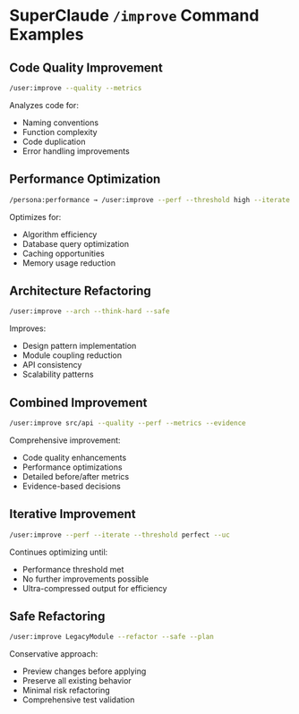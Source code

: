 # SuperClaude `/improve` Command Examples

## Code Quality Improvement
```bash
/user:improve --quality --metrics
```
Analyzes code for:
- Naming conventions
- Function complexity
- Code duplication
- Error handling improvements

## Performance Optimization
```bash
/persona:performance → /user:improve --perf --threshold high --iterate
```
Optimizes for:
- Algorithm efficiency
- Database query optimization
- Caching opportunities
- Memory usage reduction

## Architecture Refactoring
```bash
/user:improve --arch --think-hard --safe
```
Improves:
- Design pattern implementation
- Module coupling reduction
- API consistency
- Scalability patterns

## Combined Improvement
```bash
/user:improve src/api --quality --perf --metrics --evidence
```
Comprehensive improvement:
- Code quality enhancements
- Performance optimizations
- Detailed before/after metrics
- Evidence-based decisions

## Iterative Improvement
```bash
/user:improve --perf --iterate --threshold perfect --uc
```
Continues optimizing until:
- Performance threshold met
- No further improvements possible
- Ultra-compressed output for efficiency

## Safe Refactoring
```bash
/user:improve LegacyModule --refactor --safe --plan
```
Conservative approach:
- Preview changes before applying
- Preserve all existing behavior
- Minimal risk refactoring
- Comprehensive test validation
